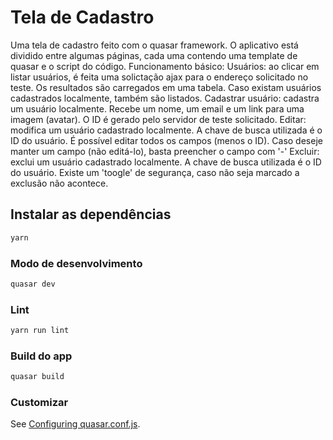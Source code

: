 # Tela de Cadastro

Uma tela de cadastro feito com o quasar framework. O aplicativo está dividido entre algumas páginas, cada uma contendo uma template de quasar e o script do código. 
Funcionamento básico:
Usuários: ao clicar em listar usuários, é feita uma solictação ajax para o endereço solicitado no teste. Os resultados são carregados em uma tabela. Caso existam usuários cadastrados localmente, também são listados.
Cadastrar usuário: cadastra um usuário localmente. Recebe um nome, um email e um link para uma imagem (avatar). O ID é gerado pelo servidor de teste solicitado. 
Editar: modifica um usuário cadastrado localmente. A chave de busca utilizada é o ID do usuário. É possível editar todos os campos (menos o ID). Caso deseje manter um campo (não editá-lo), basta preencher o campo com '-'
Excluir: exclui um usuário cadastrado localmente. A chave de busca utilizada é o ID do usuário. Existe um 'toogle' de segurança, caso não seja marcado a exclusão não acontece. 

## Instalar as dependências
```bash
yarn
```

### Modo de desenvolvimento
```bash
quasar dev
```

### Lint 
```bash
yarn run lint
```

### Build do app
```bash
quasar build
```

### Customizar
See [Configuring quasar.conf.js](https://quasar.dev/quasar-cli/quasar-conf-js).
